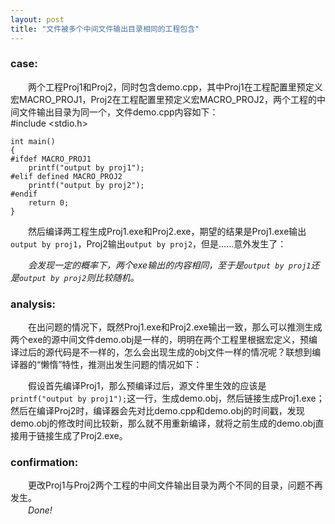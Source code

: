```yaml
---
layout: post
title: "文件被多个中间文件输出目录相同的工程包含"
---
```

### case:  
　　两个工程Proj1和Proj2，同时包含demo.cpp，其中Proj1在工程配置里预定义宏MACRO\_PROJ1，Proj2在工程配置里预定义宏MACRO\_PROJ2，两个工程的中间文件输出目录为同一个，文件demo.cpp内容如下：  
    #include <stdio.h>  
    
    int main()  
    {
    #ifdef MACRO_PROJ1  
        printf("output by proj1");  
    #elif defined MACRO_PROJ2  
        printf("output by proj2");  
    #endif      
        return 0;  
    }  
　　然后编译两工程生成Proj1.exe和Proj2.exe，期望的结果是Proj1.exe输出`output by proj1`，Proj2输出`output by proj2`，但是……意外发生了：  

　　*会发现一定的概率下，两个exe输出的内容相同，至于是`output by proj1`还是`output by proj2`则比较随机。*  

### analysis:  
　　在出问题的情况下，既然Proj1.exe和Proj2.exe输出一致，那么可以推测生成两个exe的源中间文件demo.obj是一样的，明明在两个工程里根据宏定义，预编译过后的源代码是不一样的，怎么会出现生成的obj文件一样的情况呢？联想到编译器的“懒惰”特性，推测出发生问题的情况如下：    

　　假设首先编译Proj1，那么预编译过后，源文件里生效的应该是`printf("output by proj1");`这一行，生成demo.obj，然后链接生成Proj1.exe；然后在编译Proj2时，编译器会先对比demo.cpp和demo.obj的时间戳，发现demo.obj的修改时间比较新，那么就不用重新编译，就将之前生成的demo.obj直接用于链接生成了Proj2.exe。  

### confirmation:  
　　更改Proj1与Proj2两个工程的中间文件输出目录为两个不同的目录，问题不再发生。    
　　*Done!*
